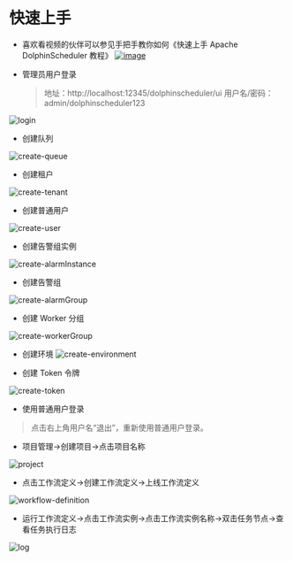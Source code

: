 # 快速上手

* 喜欢看视频的伙伴可以参见手把手教你如何《快速上手 Apache DolphinScheduler 教程》
  [![image](https://user-images.githubusercontent.com/15833811/126286960-dfb3bfee-c8fb-4bdf-a717-d3be221c9711.png)](https://www.bilibili.com/video/BV1d64y1s7eZ)

* 管理员用户登录

  > 地址：http://localhost:12345/dolphinscheduler/ui 用户名/密码：admin/dolphinscheduler123

![login](../../../../img/new_ui/dev/quick-start/login.png)

* 创建队列

![create-queue](../../../../img/new_ui/dev/quick-start/create-queue.png)

* 创建租户

![create-tenant](../../../../img/new_ui/dev/quick-start/create-tenant.png)

* 创建普通用户

![create-user](../../../../img/new_ui/dev/quick-start/create-user.png)

* 创建告警组实例

![create-alarmInstance](../../../../img/new_ui/dev/quick-start/create-alarmInstance.png)

* 创建告警组

![create-alarmGroup](../../../../img/new_ui/dev/quick-start/create-alarmGroup.png)

* 创建 Worker 分组

![create-workerGroup](../../../../img/new_ui/dev/quick-start/create-workerGroup.png)

* 创建环境
  ![create-environment](../../../../img/new_ui/dev/quick-start/create-environment.png)

* 创建 Token 令牌

![create-token](../../../../img/new_ui/dev/quick-start/create-token.png)

* 使用普通用户登录

> 点击右上角用户名“退出”，重新使用普通用户登录。

* 项目管理->创建项目->点击项目名称

![project](../../../../img/new_ui/dev/quick-start/project.png)

* 点击工作流定义->创建工作流定义->上线工作流定义

![workflow-definition](../../../../img/new_ui/dev/quick-start/workflow-definition.png)

* 运行工作流定义->点击工作流实例->点击工作流实例名称->双击任务节点->查看任务执行日志

![log](../../../../img/new_ui/dev/quick-start/log.png)

